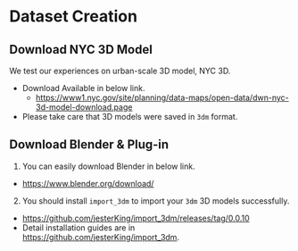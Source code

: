 # Dataset Creation

## Download NYC 3D Model
We test our experiences on urban-scale 3D model, NYC 3D.
- Download Available in below link.
  - https://www1.nyc.gov/site/planning/data-maps/open-data/dwn-nyc-3d-model-download.page
- Please take care that 3D models were saved in `3dm` format.

## Download Blender & Plug-in
1. You can easily download Blender in below link.
- https://www.blender.org/download/

2. You should install `import_3dm` to import your `3dm` 3D models successfully.
- https://github.com/jesterKing/import_3dm/releases/tag/0.0.10
- Detail installation guides are in https://github.com/jesterKing/import_3dm.
